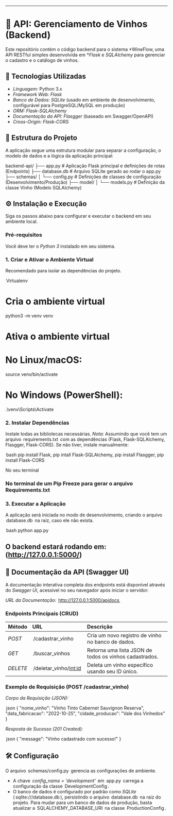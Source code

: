 -----

# 🍷 API: Gerenciamento de Vinhos (Backend)

Este repositório contém o código backend para o sistema *WineFlow, uma API RESTful simples desenvolvida em **Flask* e *SQLAlchemy* para gerenciar o cadastro e o catálogo de vinhos.

## 🚀 Tecnologias Utilizadas

  * *Linguagem:* Python 3.x
  * *Framework Web:* *Flask*
  * *Banco de Dados:* *SQLite* (usado em ambiente de desenvolvimento, configurável para PostgreSQL/MySQL em produção)
  * *ORM:* *Flask-SQLAlchemy*
  * *Documentação da API:* *Flasgger* (baseado em Swagger/OpenAPI)
  * *Cross-Origin:* *Flask-CORS*

## 📂 Estrutura do Projeto

A aplicação segue uma estrutura modular para separar a configuração, o modelo de dados e a lógica da aplicação principal:


backend-api/
├── app.py                      # Aplicação Flask principal e definições de rotas (Endpoints)
├── database.db                 # Arquivo SQLite gerado ao rodar o app.py
├── schemas/
│   └── config.py               # Definições de classes de configuração (Desenvolvimento/Produção)
├── model/
│   └── models.py               # Definição da classe Vinho (Modelo SQLAlchemy)



## ⚙️ Instalação e Execução

Siga os passos abaixo para configurar e executar o backend em seu ambiente local.

### Pré-requisitos

Você deve ter o *Python 3* instalado em seu sistema.

### 1\. Criar e Ativar o Ambiente Virtual

Recomendado para isolar as dependências do projeto.

⁠ Virtualenv 

# Cria o ambiente virtual

python3 -m venv venv

# Ativa o ambiente virtual

# No Linux/macOS:
source venv/bin/activate
# No Windows (PowerShell):
.\venv\Scripts\Activate
 ⁠

### 2\. Instalar Dependências

Instale todas as bibliotecas necessárias. *Nota:* Assumindo que você tem um arquivo ⁠ requirements.txt ⁠ com as dependências (Flask, Flask-SQLAlchemy, Flasgger, Flask-CORS). Se não tiver, instale manualmente:

⁠ bash
pip install Flask, pip intall Flask-SQLAlchemy, pip install Flasgger, pip install Flask-CORS

No seu terminal
 ⁠
### No terminal de um Pip Freeze para gerar o arquivo Requirements.txt

### 3\. Executar a Aplicação

A aplicação será iniciada no modo de desenvolvimento, criando o arquivo ⁠ database.db ⁠ na raiz, caso ele não exista.

⁠ bash
python app.py
 ⁠

O backend estará rodando em: **⁠ (http://127.0.0.1:5000/)** 
-----

## 📝 Documentação da API (Swagger UI)

A documentação interativa completa dos endpoints está disponível através do *Swagger UI*, acessível no seu navegador após iniciar o servidor:

*URL da Documentação:* ⁠ http://127.0.0.1:5000/apidocs ⁠

### Endpoints Principais (CRUD)

| Método | URL | Descrição |
| :--- | :--- | :--- |
| *POST* | ⁠ /cadastrar_vinho ⁠ | Cria um novo registro de vinho no banco de dados. |
| *GET* | ⁠ /buscar_vinhos ⁠ | Retorna uma lista JSON de todos os vinhos cadastrados. |
| *DELETE* | ⁠ /deletar_vinho/<int:id> ⁠ | Deleta um vinho específico usando seu ID único. |

### Exemplo de Requisição (POST /cadastrar\_vinho)

*Corpo da Requisição (JSON):*

⁠ json
{
    "nome_vinho": "Vinho Tinto Cabernet Sauvignon Reserva",
    "data_fabricacao": "2022-10-25",
    "cidade_producao": "Vale dos Vinhedos"
}
 ⁠

*Resposta de Sucesso (201 Created):*

⁠ json
{
    "message": "Vinho cadastrado com sucesso!"
}
 ⁠

## 🛠️ Configuração

O arquivo ⁠ schemas/config.py ⁠ gerencia as configurações de ambiente.

  * A chave *⁠ config_name = 'development' ⁠* em ⁠ app.py ⁠ carrega a configuração da classe ⁠ DevelopmentConfig ⁠.
  * O banco de dados é configurado por padrão como *SQLite* (⁠ sqlite:///database.db ⁠), persistindo o arquivo ⁠ database.db ⁠ na raiz do projeto. Para mudar para um banco de dados de produção, basta atualizar a ⁠ SQLALCHEMY_DATABASE_URI ⁠ na classe ⁠ ProductionConfig ⁠.



